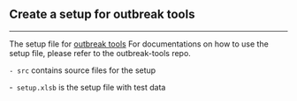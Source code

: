 ## Create a setup for outbreak tools

---

The setup file for [outbreak tools](https://github.com/epicentre-msf/outbreak-tools)
For documentations on how to use the setup file, please refer to the outbreak-tools repo.

`- src` contains source files for the setup

-` setup.xlsb` is the setup file with test data
